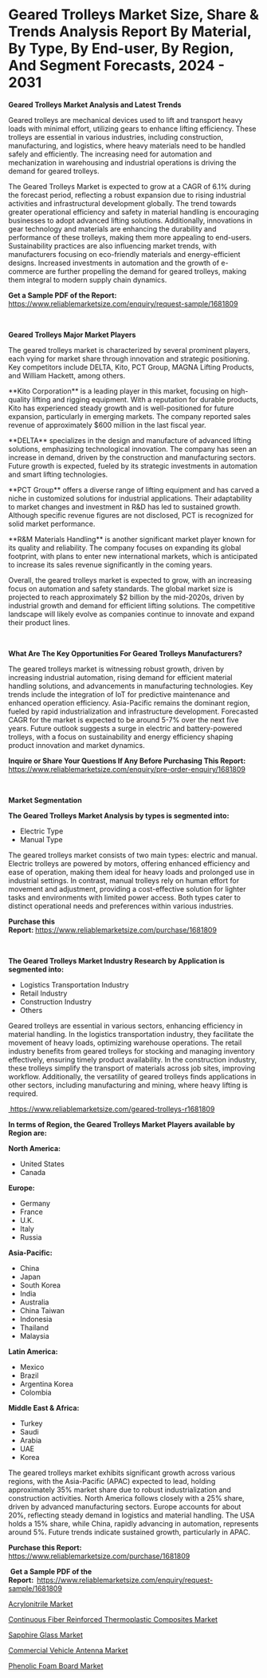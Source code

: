 <p><h1>Geared Trolleys Market Size, Share & Trends Analysis Report By Material, By Type, By End-user, By Region, And Segment Forecasts, 2024 - 2031</h1></p><p><strong>Geared Trolleys Market Analysis and Latest Trends</strong></p>
<p><p>Geared trolleys are mechanical devices used to lift and transport heavy loads with minimal effort, utilizing gears to enhance lifting efficiency. These trolleys are essential in various industries, including construction, manufacturing, and logistics, where heavy materials need to be handled safely and efficiently. The increasing need for automation and mechanization in warehousing and industrial operations is driving the demand for geared trolleys.</p><p>The Geared Trolleys Market is expected to grow at a CAGR of 6.1% during the forecast period, reflecting a robust expansion due to rising industrial activities and infrastructural development globally. The trend towards greater operational efficiency and safety in material handling is encouraging businesses to adopt advanced lifting solutions. Additionally, innovations in gear technology and materials are enhancing the durability and performance of these trolleys, making them more appealing to end-users. Sustainability practices are also influencing market trends, with manufacturers focusing on eco-friendly materials and energy-efficient designs. Increased investments in automation and the growth of e-commerce are further propelling the demand for geared trolleys, making them integral to modern supply chain dynamics.</p></p>
<p><strong>Get a Sample PDF of the Report:&nbsp;</strong> <a href="https://www.reliablemarketsize.com/enquiry/request-sample/1681809?utm_campaign=1832&utm_medium=2&utm_source=Github&utm_content=ia&utm_term=11122024&utm_id=geared-trolleys">https://www.reliablemarketsize.com/enquiry/request-sample/1681809</a></p>
<p>&nbsp;</p>
<p><strong>Geared Trolleys Major Market Players</strong></p>
<p><p>The geared trolleys market is characterized by several prominent players, each vying for market share through innovation and strategic positioning. Key competitors include DELTA, Kito, PCT Group, MAGNA Lifting Products, and William Hackett, among others.</p><p>**Kito Corporation** is a leading player in this market, focusing on high-quality lifting and rigging equipment. With a reputation for durable products, Kito has experienced steady growth and is well-positioned for future expansion, particularly in emerging markets. The company reported sales revenue of approximately $600 million in the last fiscal year.</p><p>**DELTA** specializes in the design and manufacture of advanced lifting solutions, emphasizing technological innovation. The company has seen an increase in demand, driven by the construction and manufacturing sectors. Future growth is expected, fueled by its strategic investments in automation and smart lifting technologies.</p><p>**PCT Group** offers a diverse range of lifting equipment and has carved a niche in customized solutions for industrial applications. Their adaptability to market changes and investment in R&D has led to sustained growth. Although specific revenue figures are not disclosed, PCT is recognized for solid market performance.</p><p>**R&M Materials Handling** is another significant market player known for its quality and reliability. The company focuses on expanding its global footprint, with plans to enter new international markets, which is anticipated to increase its sales revenue significantly in the coming years.</p><p>Overall, the geared trolleys market is expected to grow, with an increasing focus on automation and safety standards. The global market size is projected to reach approximately $2 billion by the mid-2020s, driven by industrial growth and demand for efficient lifting solutions. The competitive landscape will likely evolve as companies continue to innovate and expand their product lines.</p></p>
<p>&nbsp;</p>
<p><strong>What Are The Key Opportunities For Geared Trolleys Manufacturers?</strong></p>
<p><p>The geared trolleys market is witnessing robust growth, driven by increasing industrial automation, rising demand for efficient material handling solutions, and advancements in manufacturing technologies. Key trends include the integration of IoT for predictive maintenance and enhanced operation efficiency. Asia-Pacific remains the dominant region, fueled by rapid industrialization and infrastructure development. Forecasted CAGR for the market is expected to be around 5-7% over the next five years. Future outlook suggests a surge in electric and battery-powered trolleys, with a focus on sustainability and energy efficiency shaping product innovation and market dynamics.</p></p>
<p><strong>Inquire or Share Your Questions If Any Before Purchasing This Report:</strong> <a href="https://www.reliablemarketsize.com/enquiry/pre-order-enquiry/1681809?utm_campaign=1832&utm_medium=2&utm_source=Github&utm_content=ia&utm_term=11122024&utm_id=geared-trolleys">https://www.reliablemarketsize.com/enquiry/pre-order-enquiry/1681809</a></p>
<p>&nbsp;</p>
<p><strong>Market Segmentation</strong></p>
<p><strong>The Geared Trolleys Market Analysis by types is segmented into:</strong></p>
<p><ul><li>Electric Type</li><li>Manual Type</li></ul></p>
<p><p>The geared trolleys market consists of two main types: electric and manual. Electric trolleys are powered by motors, offering enhanced efficiency and ease of operation, making them ideal for heavy loads and prolonged use in industrial settings. In contrast, manual trolleys rely on human effort for movement and adjustment, providing a cost-effective solution for lighter tasks and environments with limited power access. Both types cater to distinct operational needs and preferences within various industries.</p></p>
<p><strong>Purchase this Report:&nbsp;</strong><a href="https://www.reliablemarketsize.com/purchase/1681809?utm_campaign=1832&utm_medium=2&utm_source=Github&utm_content=ia&utm_term=11122024&utm_id=geared-trolleys">https://www.reliablemarketsize.com/purchase/1681809</a></p>
<p>&nbsp;</p>
<p><strong>The Geared Trolleys Market Industry Research by Application is segmented into:</strong></p>
<p><ul><li>Logistics Transportation Industry</li><li>Retail Industry</li><li>Construction Industry</li><li>Others</li></ul></p>
<p><p>Geared trolleys are essential in various sectors, enhancing efficiency in material handling. In the logistics transportation industry, they facilitate the movement of heavy loads, optimizing warehouse operations. The retail industry benefits from geared trolleys for stocking and managing inventory effectively, ensuring timely product availability. In the construction industry, these trolleys simplify the transport of materials across job sites, improving workflow. Additionally, the versatility of geared trolleys finds applications in other sectors, including manufacturing and mining, where heavy lifting is required.</p></p>
<p><a href="https://www.reliablemarketsize.com/geared-trolleys-r1681809?utm_campaign=1832&utm_medium=2&utm_source=Github&utm_content=ia&utm_term=11122024&utm_id=geared-trolleys">&nbsp;https://www.reliablemarketsize.com/geared-trolleys-r1681809</a></p>
<p><strong>In terms of Region, the Geared Trolleys Market Players available by Region are:</strong></p>
<p>
    <p> <strong> North America: </strong>
        <ul>
            <li>United States</li>
            <li>Canada</li>
        </ul>
        </p> 
    <p> <strong> Europe: </strong>
        <ul>
            <li>Germany</li>
            <li>France</li>
            <li>U.K.</li>
            <li>Italy</li>
            <li>Russia</li>
        </ul>
        </p> 
    <p> <strong> Asia-Pacific: </strong>
        <ul>
            <li>China</li>
            <li>Japan</li>
            <li>South Korea</li>
            <li>India</li>
            <li>Australia</li>
            <li>China Taiwan</li>
            <li>Indonesia</li>
            <li>Thailand</li>
            <li>Malaysia</li>
        </ul>
        </p> 
    <p> <strong> Latin America: </strong>
        <ul>
            <li>Mexico</li>
            <li>Brazil</li>
            <li>Argentina Korea</li>
            <li>Colombia</li>
        </ul>
        </p> 
    <p> <strong> Middle East & Africa: </strong>
        <ul>
            <li>Turkey</li>
            <li>Saudi</li>
            <li>Arabia</li>
            <li>UAE</li>
            <li>Korea</li>
        </ul>
    </p>
    </p>
<p><p>The geared trolleys market exhibits significant growth across various regions, with the Asia-Pacific (APAC) expected to lead, holding approximately 35% market share due to robust industrialization and construction activities. North America follows closely with a 25% share, driven by advanced manufacturing sectors. Europe accounts for about 20%, reflecting steady demand in logistics and material handling. The USA holds a 15% share, while China, rapidly advancing in automation, represents around 5%. Future trends indicate sustained growth, particularly in APAC.</p></p>
<p><strong>Purchase this Report: </strong><a href="https://www.reliablemarketsize.com/purchase/1681809?utm_campaign=1832&utm_medium=2&utm_source=Github&utm_content=ia&utm_term=11122024&utm_id=geared-trolleys">https://www.reliablemarketsize.com/purchase/1681809</a></p>
<p>&nbsp;<strong>Get a Sample PDF of the Report:&nbsp;&nbsp;</strong><a href="https://www.reliablemarketsize.com/enquiry/request-sample/1681809?utm_campaign=1832&utm_medium=2&utm_source=Github&utm_content=ia&utm_term=11122024&utm_id=geared-trolleys">https://www.reliablemarketsize.com/enquiry/request-sample/1681809</a></p>
<p><strong></strong></p>
<p><p><a href="https://www.linkedin.com/pulse/c-hannibex-sqmmf?utm_campaign=1832&utm_medium=2&utm_source=Github&utm_content=ia&utm_term=11122024&utm_id=geared-trolleys">Acrylonitrile Market</a></p><p><a href="https://www.linkedin.com/pulse/p-factrackr-ho6he?utm_campaign=1832&utm_medium=2&utm_source=Github&utm_content=ia&utm_term=11122024&utm_id=geared-trolleys">Continuous Fiber Reinforced Thermoplastic Composites Market</a></p><p><a href="https://www.linkedin.com/pulse/c-hannibex-sqmmf?utm_campaign=1832&utm_medium=2&utm_source=Github&utm_content=ia&utm_term=11122024&utm_id=geared-trolleys">Sapphire Glass Market</a></p><p><a href="https://github.com/AKSHATREPORTPRIME/Market-Research-Report-List-6/blob/main/commercial-vehicle-antenna-market.md?utm_campaign=1832&utm_medium=2&utm_source=Github&utm_content=ia&utm_term=11122024&utm_id=geared-trolleys">Commercial Vehicle Antenna Market</a></p><p><a href="https://www.linkedin.com/pulse/p-factrackr-ho6he?utm_campaign=1832&utm_medium=2&utm_source=Github&utm_content=ia&utm_term=11122024&utm_id=geared-trolleys">Phenolic Foam Board Market</a></p></p>